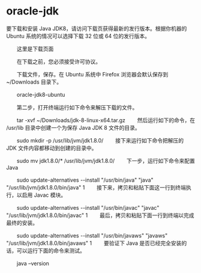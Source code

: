 # oracle-jdk

要下载和安装 Java JDK8，请访问下载页获得最新的发行版本。根据你机器的 Ubuntu 系统的情况可以选择下载 32 位或 64 位的发行版本。

　　这里是下载页面

　　在下载之前，您必须接受许可协议。

　　下载文件，保存。在 Ubuntu 系统中 Firefox 浏览器会默认保存到 ~/Downloads 目录下。

　　oracle-jdk8-ubuntu

　　第二步，打开终端运行如下命令来解压下载的文件。

　　tar -xvf ~/Downloads/jdk-8-linux-x64.tar.gz
　　然后运行如下的命令，在 /usr/lib 目录中创建一个为保存 Java JDK 8 文件的目录。

　　sudo mkdir -p /usr/lib/jvm/jdk1.8.0/
　　接下来运行如下命令把解压的 JDK 文件内容都移动到创建的目录中。

　　sudo mv jdk1.8.0/* /usr/lib/jvm/jdk1.8.0/
　　下一步，运行如下命令来配置 Java

　　sudo update-alternatives --install "/usr/bin/java" "java" "/usr/lib/jvm/jdk1.8.0/bin/java" 1
　　接下来，拷贝和粘贴下面这一行到终端执行，以启用 Javac 模块。

　　sudo update-alternatives --install "/usr/bin/javac" "javac" "/usr/lib/jvm/jdk1.8.0/bin/javac" 1
　　最后，拷贝和粘贴下面一行到终端以完成最终的安装。

　　sudo update-alternatives --install "/usr/bin/javaws" "javaws" "/usr/lib/jvm/jdk1.8.0/bin/javaws" 1
　　要验证下 Java 是否已经完全安装的话，可以运行下面的命令来测试。

　　java –version
